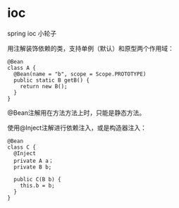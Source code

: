 # ioc
spring ioc 小轮子

用注解装饰依赖的类，支持单例（默认）和原型两个作用域：

    @Bean
    class A {
      @Bean(name = "b", scope = Scope.PROTOTYPE)
      public static B getB() {
        return new B();
      }
    }
  
@Bean注解用在方法方法上时，只能是静态方法。

使用@Inject注解进行依赖注入，或是构造器注入：

    @Bean
    class C {
      @Inject
      private A a；
      private B b;

      public C(B b) {
        this.b = b;
      }
    }
